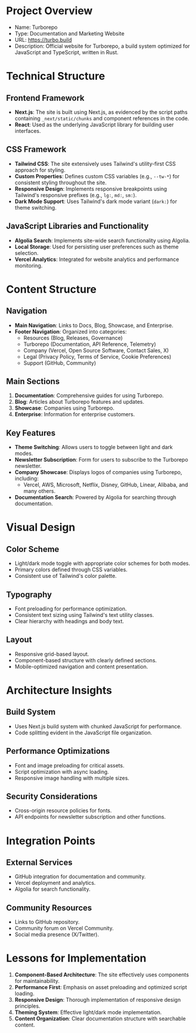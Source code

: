 # Project Overview
- Name: Turborepo
- Type: Documentation and Marketing Website
- URL: https://turbo.build
- Description: Official website for Turborepo, a build system optimized for JavaScript and TypeScript, written in Rust.

# Technical Structure

## Frontend Framework
- **Next.js**: The site is built using Next.js, as evidenced by the script paths containing `_next/static/chunks` and component references in the code.
- **React**: Used as the underlying JavaScript library for building user interfaces.

## CSS Framework
- **Tailwind CSS**: The site extensively uses Tailwind's utility-first CSS approach for styling.
- **Custom Properties**: Defines custom CSS variables (e.g., `--tw-*`) for consistent styling throughout the site.
- **Responsive Design**: Implements responsive breakpoints using Tailwind's responsive prefixes (e.g., `lg:`, `md:`, `sm:`).
- **Dark Mode Support**: Uses Tailwind's dark mode variant (`dark:`) for theme switching.

## JavaScript Libraries and Functionality
- **Algolia Search**: Implements site-wide search functionality using Algolia.
- **Local Storage**: Used for persisting user preferences such as theme selection.
- **Vercel Analytics**: Integrated for website analytics and performance monitoring.

# Content Structure

## Navigation
- **Main Navigation**: Links to Docs, Blog, Showcase, and Enterprise.
- **Footer Navigation**: Organized into categories:
  - Resources (Blog, Releases, Governance)
  - Turborepo (Documentation, API Reference, Telemetry)
  - Company (Vercel, Open Source Software, Contact Sales, X)
  - Legal (Privacy Policy, Terms of Service, Cookie Preferences)
  - Support (GitHub, Community)

## Main Sections
1. **Documentation**: Comprehensive guides for using Turborepo.
2. **Blog**: Articles about Turborepo features and updates.
3. **Showcase**: Companies using Turborepo.
4. **Enterprise**: Information for enterprise customers.

## Key Features
- **Theme Switching**: Allows users to toggle between light and dark modes.
- **Newsletter Subscription**: Form for users to subscribe to the Turborepo newsletter.
- **Company Showcase**: Displays logos of companies using Turborepo, including:
  - Vercel, AWS, Microsoft, Netflix, Disney, GitHub, Linear, Alibaba, and many others.
- **Documentation Search**: Powered by Algolia for searching through documentation.

# Visual Design

## Color Scheme
- Light/dark mode toggle with appropriate color schemes for both modes.
- Primary colors defined through CSS variables.
- Consistent use of Tailwind's color palette.

## Typography
- Font preloading for performance optimization.
- Consistent text sizing using Tailwind's text utility classes.
- Clear hierarchy with headings and body text.

## Layout
- Responsive grid-based layout.
- Component-based structure with clearly defined sections.
- Mobile-optimized navigation and content presentation.

# Architecture Insights

## Build System
- Uses Next.js build system with chunked JavaScript for performance.
- Code splitting evident in the JavaScript file organization.

## Performance Optimizations
- Font and image preloading for critical assets.
- Script optimization with async loading.
- Responsive image handling with multiple sizes.

## Security Considerations
- Cross-origin resource policies for fonts.
- API endpoints for newsletter subscription and other functions.

# Integration Points

## External Services
- GitHub integration for documentation and community.
- Vercel deployment and analytics.
- Algolia for search functionality.

## Community Resources
- Links to GitHub repository.
- Community forum on Vercel Community.
- Social media presence (X/Twitter).

# Lessons for Implementation
1. **Component-Based Architecture**: The site effectively uses components for maintainability.
2. **Performance First**: Emphasis on asset preloading and optimized script loading.
3. **Responsive Design**: Thorough implementation of responsive design principles.
4. **Theming System**: Effective light/dark mode implementation.
5. **Content Organization**: Clear documentation structure with searchable content.
